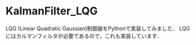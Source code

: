 # KalmanFilter_LQG
LQG (Linear Quadratic Gaussian)制御器をPythonで実装してみました．
LQGにはカルマンフィルタが必要であるので，これも実装しています．
